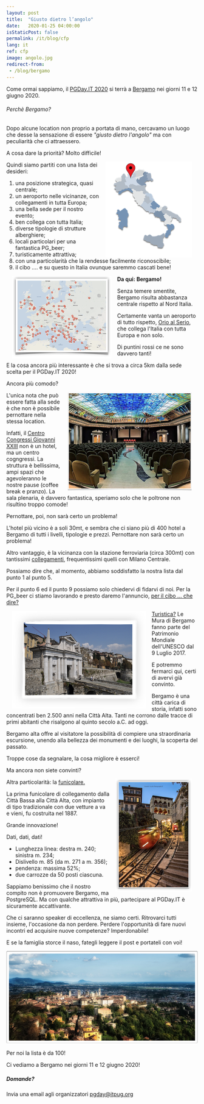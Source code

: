 ```yaml
---
layout: post
title:  "Giusto dietro l’angolo"
date:   2020-01-25 04:00:00
isStaticPost: false
permalink: /it/blog/cfp
lang: it
ref: cfp
image: angolo.jpg
redirect-from:
 - /blog/bergamo
---
```


Come ormai sappiamo, il [PGDay.IT 2020](https://2020.pgday.it/it/) si terrà a  [Bergamo](https://2020.pgday.it/it/logistics/) nei giorni 11 e 12 giugno 2020.

###### Perchè Bergamo?

Dopo alcune location non proprio a portata di mano, cercavamo un luogo che desse la sensazione di essere _"giusto dietro l'angolo"_ ma con peculiarità che ci attraessero.

A cosa dare la priorità? Molto difficile!

<img src="/img/posts/Bergamo-posizione.png" align="right" Hspace="15" Vspace="0" Border="0"> Quindi siamo partiti con una lista dei desideri:
1. una posizione strategica, quasi centrale;
2. un aeroporto nelle vicinanze, con collegamenti in tutta Europa;
3. una bella sede per il nostro evento;
4. ben collega con tutta Italia;
5. diverse tipologie di strutture alberghiere;
6. locali particolari per una fantastica PG_beer;
7. turisticamente attrattiva;
8. con una particolarità che la rendesse facilmente riconoscibile;
9. il cibo .... e su questo in Italia ovunque saremmo cascati bene!


<img src="/img/posts/OrioAlSerio-Destinazioni.png" align="left" Hspace="15" Vspace="0" Border="0">

__Da qui: Bergamo!__

Senza temere smentite, Bergamo risulta abbastanza centrale rispetto al Nord Italia.

Certamente vanta un aeroporto di tutto rispetto, [Orio al Serio](https://www.milanbergamoairport.it/it/), che collega l'Italia con tutta Europa e non solo.

Di puntini rossi ce ne sono davvero tanti!

E la cosa ancora più interessante è che si trova a circa 5km dalla sede scelta per il PGDay.IT 2020!

Ancora più comodo?

<img src="/img/posts/location.png" align="right" Hspace="15" Vspace="0" Border="0">

L'unica nota che può essere fatta alla sede è che non è possibile pernottare nella stessa location.

Infatti, il [Centro Congressi Giovanni XXIII](https://www.centrocongressibergamo.com/) non è un hotel, ma un centro cogngressi. La struttura è bellissima, ampi spazi che agevoleranno le nostre pause (coffee break e pranzo). La sala plenaria, è davvero fantastica, speriamo solo che le poltrone non risultino troppo comode!

Pernottare, poi, non sarà certo un problema!

L'hotel più vicino è a soli 30mt, e sembra che ci siano più di 400 hotel a Bergamo di tutti i livelli, tipologie e prezzi. Pernottare non sarà certo un problema!

Altro vantaggio, è la vicinanza con la stazione ferroviaria (circa 300mt) con tantissimi [collegamenti](https://prm.rfi.it/qo_prm/QO_Arrivi_SiPMR.aspx?Id=587&lin=it&dalle=09.00&alle=09.59&ora=09.00&guid=), frequentissimi quelli con Milano Centrale.

Possiamo dire che, al momento, abbiamo soddisfatto la nostra lista dal punto 1 al punto 5.

Per il punto 6 ed il punto 9 possiamo solo chiedervi di fidarvi di noi. Per la PG_beer ci stiamo lavorando e presto daremo l'annuncio, [per il cibo ... che dire?](http://bergamoatavola.altervista.org/piatti-bergamaschi-bergamo-ricette-cucina/)

<img src="/img/posts/Bergamo_mura.png" align="left" Hspace="15" Vspace="0" Border="0">

[Turistica?](https://www.visitbergamo.net/it/itinerario-bergamo-citta/) Le Mura di Bergamo fanno parte del Patrimonio Mondiale dell'UNESCO dal 9 Luglio 2017.

E potremmo fermarci qui, certi di avervi già convinto.

Bergamo è una città carica di storia, infatti sono concentrati ben 2.500 anni nella Città Alta. Tanti ne corrono dalle tracce di primi abitanti che risalgono al quinto secolo a.C. ad oggi.

Bergamo alta offre al visitatore la possibilità di compiere una straordinaria escursione, unendo alla bellezza dei monumenti e dei luoghi, la scoperta del passato.

Troppe cose da segnalare, la cosa migliore è esserci!

Ma ancora non siete convinti?

<img src="/img/posts/Bergamo_funicolare.png" align="right" Hspace="15" Vspace="0" Border="0">Altra particolarità: la [funicolare.](https://www.atb.bergamo.it/it/viaggia-con-noi/turismo-a-bergamo/funicolari)

La prima funicolare di collegamento dalla Città Bassa alla Città Alta, con impianto di tipo tradizionale con due vetture a va e vieni, fu costruita nel 1887.

Grande innovazione!

Dati, dati, dati!

* Lunghezza linea: destra m. 240; sinistra m. 234;
* Dislivello m. 85 (da m. 271 a m. 356);
* pendenza: massima 52%;
* due carrozze da 50 posti ciascuna.

Sappiamo benissimo che il nostro compito non è promuovere Bergamo, ma PostgreSQL. Ma con qualche attrattiva in più, partecipare al PGDay.IT è sicuramente accattivante.

Che ci saranno speaker di eccellenza, ne siamo certi. Ritrovarci tutti insieme, l'occasione da non perdere. Perdere l'opportunità di fare nuovi incontri ed acquisire nuove competenze? Imperdonabile!

 E se la famiglia storce il naso, fategli leggere il post e portateli con voi!

![image](/img/posts/Bergamo_panorama.png)

Per noi la lista è da 100!

 Ci vediamo a Bergamo nei giorni 11 e 12 giugno 2020!

##### Domande?

Invia una email agli organizzatori [pgday@itpug.org](mailto:pgday@itpug.org)
